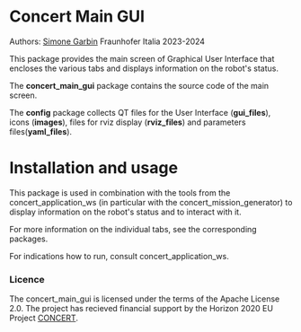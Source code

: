 # Concert Main GUI

Authors: [Simone Garbin](simone.garbin@fraunhofer.it) Fraunhofer Italia 2023-2024

This package provides the main screen of Graphical User Interface that encloses the various tabs and displays information on the robot's status.

The **concert_main_gui** package contains the source code of the main screen.

The **config** package collects QT files for the User Interface (**gui_files**), icons (**images**), files for rviz display (**rviz_files**) and parameters files(**yaml_files**).


# Installation and usage

This package is used in combination with the tools from the concert_application_ws (in particular with the concert_mission_generator) to display information on the robot's status and to interact with it.

For more information on the individual tabs, see the corresponding packages.

For indications how to run, consult concert_application_ws.


### Licence

The concert_main_gui is licensed under the terms of the Apache License 2.0. The project has recieved financial support by the Horizon 2020 EU Project [CONCERT](https://concertproject.eu/).

